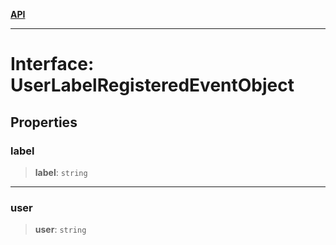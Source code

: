 [**API**](../../../README.md)

***

# Interface: UserLabelRegisteredEventObject

## Properties

### label

> **label**: `string`

***

### user

> **user**: `string`
